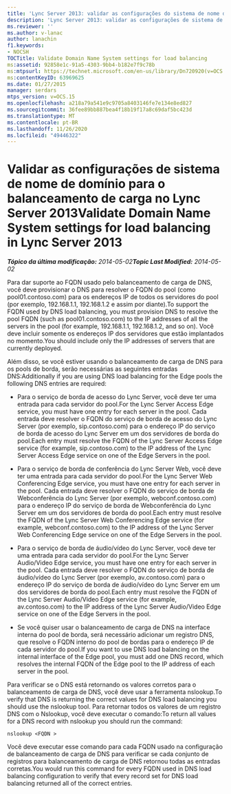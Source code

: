 ```yaml
---
title: 'Lync Server 2013: validar as configurações do sistema de nome de domínio para o balanceamento de carga'
description: 'Lync Server 2013: validar as configurações de sistema de nome de domínio para o balanceamento de carga.'
ms.reviewer: ''
ms.author: v-lanac
author: lanachin
f1.keywords:
- NOCSH
TOCTitle: Validate Domain Name System settings for load balancing
ms:assetid: 92858e1c-91a5-4303-9bb4-b182e7f9c78b
ms:mtpsurl: https://technet.microsoft.com/en-us/library/Dn720920(v=OCS.15)
ms:contentKeyID: 63969625
ms.date: 01/27/2015
manager: serdars
mtps_version: v=OCS.15
ms.openlocfilehash: a218a79a541e9c9705a8403146fe7e134e8ed827
ms.sourcegitcommit: 36fee89bb887bea4f18b19f17a8c69daf5bc423d
ms.translationtype: MT
ms.contentlocale: pt-BR
ms.lasthandoff: 11/26/2020
ms.locfileid: "49446322"
---
```

# <a name="validate-domain-name-system-settings-for-load-balancing-in-lync-server-2013"></a><span data-ttu-id="6046e-103">Validar as configurações de sistema de nome de domínio para o balanceamento de carga no Lync Server 2013</span><span class="sxs-lookup"><span data-stu-id="6046e-103">Validate Domain Name System settings for load balancing in Lync Server 2013</span></span>

<div data-xmlns="http://www.w3.org/1999/xhtml">

<div class="topic" data-xmlns="http://www.w3.org/1999/xhtml" data-msxsl="urn:schemas-microsoft-com:xslt" data-cs="https://msdn.microsoft.com/">

<div data-asp="https://msdn2.microsoft.com/asp">



</div>

<div id="mainSection">

<div id="mainBody"><span data-ttu-id="6046e-104">

<span> </span></span><span class="sxs-lookup"><span data-stu-id="6046e-104">

<span> </span></span></span>

<span data-ttu-id="6046e-105">_**Tópico da última modificação:** 2014-05-02_</span><span class="sxs-lookup"><span data-stu-id="6046e-105">_**Topic Last Modified:** 2014-05-02_</span></span>

<span data-ttu-id="6046e-106">Para dar suporte ao FQDN usado pelo balanceamento de carga de DNS, você deve provisionar o DNS para resolver o FQDN do pool (como pool01.contoso.com) para os endereços IP de todos os servidores do pool (por exemplo, 192.168.1.1, 192.168.1.2 e assim por diante).</span><span class="sxs-lookup"><span data-stu-id="6046e-106">To support the FQDN used by DNS load balancing, you must provision DNS to resolve the pool FQDN (such as pool01.contoso.com) to the IP addresses of all the servers in the pool (for example, 192.168.1.1, 192.168.1.2, and so on).</span></span> <span data-ttu-id="6046e-107">Você deve incluir somente os endereços IP dos servidores que estão implantados no momento.</span><span class="sxs-lookup"><span data-stu-id="6046e-107">You should include only the IP addresses of servers that are currently deployed.</span></span>

<span data-ttu-id="6046e-108">Além disso, se você estiver usando o balanceamento de carga de DNS para os pools de borda, serão necessárias as seguintes entradas DNS:</span><span class="sxs-lookup"><span data-stu-id="6046e-108">Additionally if you are using DNS load balancing for the Edge pools the following DNS entries are required:</span></span>

  - <span data-ttu-id="6046e-109">Para o serviço de borda de acesso do Lync Server, você deve ter uma entrada para cada servidor do pool.</span><span class="sxs-lookup"><span data-stu-id="6046e-109">For the Lync Server Access Edge service, you must have one entry for each server in the pool.</span></span> <span data-ttu-id="6046e-110">Cada entrada deve resolver o FQDN do serviço de borda de acesso do Lync Server (por exemplo, sip.contoso.com) para o endereço IP do serviço de borda de acesso do Lync Server em um dos servidores de borda do pool.</span><span class="sxs-lookup"><span data-stu-id="6046e-110">Each entry must resolve the FQDN of the Lync Server Access Edge service (for example, sip.contoso.com) to the IP address of the Lync Server Access Edge service on one of the Edge Servers in the pool.</span></span>

  - <span data-ttu-id="6046e-111">Para o serviço de borda de conferência do Lync Server Web, você deve ter uma entrada para cada servidor do pool.</span><span class="sxs-lookup"><span data-stu-id="6046e-111">For the Lync Server Web Conferencing Edge service, you must have one entry for each server in the pool.</span></span> <span data-ttu-id="6046e-112">Cada entrada deve resolver o FQDN do serviço de borda de Webconferência do Lync Server (por exemplo, webconf.contoso.com) para o endereço IP do serviço de borda de Webconferência do Lync Server em um dos servidores de borda do pool.</span><span class="sxs-lookup"><span data-stu-id="6046e-112">Each entry must resolve the FQDN of the Lync Server Web Conferencing Edge service (for example, webconf.contoso.com) to the IP address of the Lync Server Web Conferencing Edge service on one of the Edge Servers in the pool.</span></span>

  - <span data-ttu-id="6046e-113">Para o serviço de borda de áudio/vídeo do Lync Server, você deve ter uma entrada para cada servidor do pool.</span><span class="sxs-lookup"><span data-stu-id="6046e-113">For the Lync Server Audio/Video Edge service, you must have one entry for each server in the pool.</span></span> <span data-ttu-id="6046e-114">Cada entrada deve resolver o FQDN do serviço de borda de áudio/vídeo do Lync Server (por exemplo, av.contoso.com) para o endereço IP do serviço de borda de áudio/vídeo do Lync Server em um dos servidores de borda do pool.</span><span class="sxs-lookup"><span data-stu-id="6046e-114">Each entry must resolve the FQDN of the Lync Server Audio/Video Edge service (for example, av.contoso.com) to the IP address of the Lync Server Audio/Video Edge service on one of the Edge Servers in the pool.</span></span>

  - <span data-ttu-id="6046e-115">Se você quiser usar o balanceamento de carga de DNS na interface interna do pool de borda, será necessário adicionar um registro DNS, que resolve o FQDN interno do pool de bordas para o endereço IP de cada servidor do pool.</span><span class="sxs-lookup"><span data-stu-id="6046e-115">If you want to use DNS load balancing on the internal interface of the Edge pool, you must add one DNS record, which resolves the internal FQDN of the Edge pool to the IP address of each server in the pool.</span></span>

<span data-ttu-id="6046e-116">Para verificar se o DNS está retornando os valores corretos para o balanceamento de carga de DNS, você deve usar a ferramenta nslookup.</span><span class="sxs-lookup"><span data-stu-id="6046e-116">To verify that DNS is returning the correct values for DNS load balancing you should use the nslookup tool.</span></span> <span data-ttu-id="6046e-117">Para retornar todos os valores de um registro DNS com o Nslookup, você deve executar o comando:</span><span class="sxs-lookup"><span data-stu-id="6046e-117">To return all values for a DNS record with nslookup you should run the command:</span></span>

`nslookup <FQDN >`

<span data-ttu-id="6046e-118">Você deve executar esse comando para cada FQDN usado na configuração de balanceamento de carga de DNS para verificar se cada conjunto de registros para balanceamento de carga de DNS retornou todas as entradas corretas.</span><span class="sxs-lookup"><span data-stu-id="6046e-118">You would run this command for every FQDN used in DNS load balancing configuration to verify that every record set for DNS load balancing returned all of the correct entries.</span></span>

<span data-ttu-id="6046e-119"></div>

<span> </span>

</div>

</div>

</span><span class="sxs-lookup"><span data-stu-id="6046e-119"></div>

<span> </span>

</div>

</div>

</span></span></div>

